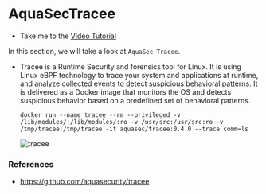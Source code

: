 # AquaSecTracee

  - Take me to the [Video Tutorial](https://kodekloud.com/topic/aquasec-tracee/)

In this section, we will take a look at `AquaSec Tracee`.

- Tracee is a Runtime Security and forensics tool for Linux. It is using Linux eBPF technology to trace your system and applications at runtime, and analyze collected events to detect suspicious behavioral patterns. It is delivered as a Docker image that monitors the OS and detects suspicious behavior based on a predefined set of behavioral patterns.

      docker run --name tracee --rm --privileged -v /lib/modules/:/lib/modules/:ro -v /usr/src:/usr/src:ro -v /tmp/tracee:/tmp/tracee -it aquasec/tracee:0.4.0 --trace comm=ls

    ![tracee](../../images/tracee.png)


### References

- https://github.com/aquasecurity/tracee
